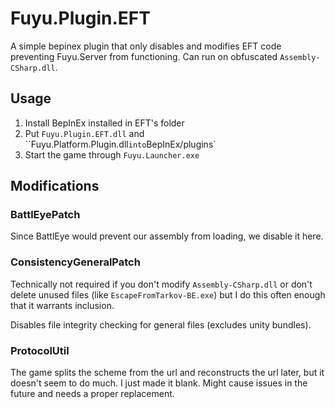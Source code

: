 # Fuyu.Plugin.EFT

A simple bepinex plugin that only disables and modifies EFT code preventing
Fuyu.Server from functioning. Can run on obfuscated `Assembly-CSharp.dll`.

## Usage

1. Install BepInEx installed in EFT's folder
2. Put `Fuyu.Plugin.EFT.dll` and ``Fuyu.Platform.Plugin.dll` into `BepInEx/plugins`
3. Start the game through `Fuyu.Launcher.exe`

## Modifications

### BattlEyePatch

Since BattlEye would prevent our assembly from loading, we disable it here.

### ConsistencyGeneralPatch

Technically not required if you don't modify `Assembly-CSharp.dll` or don't
delete unused files (like `EscapeFromTarkov-BE.exe`) but I do this often enough
that it warrants inclusion.

Disables file integrity checking for general files (excludes unity bundles).

### ProtocolUtil

The game splits the scheme from the url and reconstructs the url later, but it
doesn't seem to do much. I just made it blank. Might cause issues in the
future and needs a proper replacement.